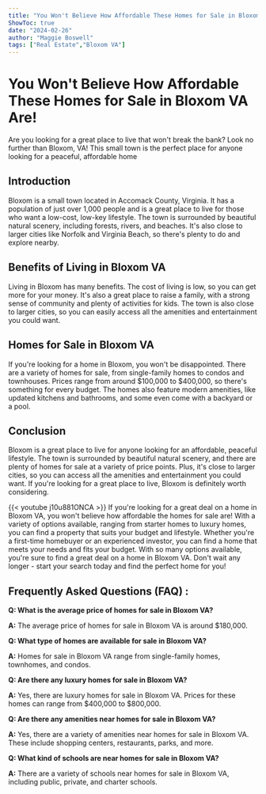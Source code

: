 ```yaml
---
title: "You Won't Believe How Affordable These Homes for Sale in Bloxom VA Are!"
ShowToc: true 
date: "2024-02-26"
author: "Maggie Boswell" 
tags: ["Real Estate","Bloxom VA"]
---
```

# You Won't Believe How Affordable These Homes for Sale in Bloxom VA Are!

Are you looking for a great place to live that won't break the bank? Look no further than Bloxom, VA! This small town is the perfect place for anyone looking for a peaceful, affordable home

## Introduction

Bloxom is a small town located in Accomack County, Virginia. It has a population of just over 1,000 people and is a great place to live for those who want a low-cost, low-key lifestyle. The town is surrounded by beautiful natural scenery, including forests, rivers, and beaches. It's also close to larger cities like Norfolk and Virginia Beach, so there's plenty to do and explore nearby.

## Benefits of Living in Bloxom VA

Living in Bloxom has many benefits. The cost of living is low, so you can get more for your money. It's also a great place to raise a family, with a strong sense of community and plenty of activities for kids. The town is also close to larger cities, so you can easily access all the amenities and entertainment you could want.

## Homes for Sale in Bloxom VA

If you're looking for a home in Bloxom, you won't be disappointed. There are a variety of homes for sale, from single-family homes to condos and townhouses. Prices range from around $100,000 to $400,000, so there's something for every budget. The homes also feature modern amenities, like updated kitchens and bathrooms, and some even come with a backyard or a pool.

## Conclusion

Bloxom is a great place to live for anyone looking for an affordable, peaceful lifestyle. The town is surrounded by beautiful natural scenery, and there are plenty of homes for sale at a variety of price points. Plus, it's close to larger cities, so you can access all the amenities and entertainment you could want. If you're looking for a great place to live, Bloxom is definitely worth considering.

{{< youtube j10u881ONCA >}} 
If you're looking for a great deal on a home in Bloxom VA, you won't believe how affordable the homes for sale are! With a variety of options available, ranging from starter homes to luxury homes, you can find a property that suits your budget and lifestyle. Whether you're a first-time homebuyer or an experienced investor, you can find a home that meets your needs and fits your budget. With so many options available, you're sure to find a great deal on a home in Bloxom VA. Don't wait any longer - start your search today and find the perfect home for you!

## Frequently Asked Questions (FAQ) :
**Q: What is the average price of homes for sale in Bloxom VA?**

**A:** The average price of homes for sale in Bloxom VA is around $180,000.

**Q: What type of homes are available for sale in Bloxom VA?**

**A:** Homes for sale in Bloxom VA range from single-family homes, townhomes, and condos.

**Q: Are there any luxury homes for sale in Bloxom VA?**

**A:** Yes, there are luxury homes for sale in Bloxom VA. Prices for these homes can range from $400,000 to $800,000.

**Q: Are there any amenities near homes for sale in Bloxom VA?**

**A:** Yes, there are a variety of amenities near homes for sale in Bloxom VA. These include shopping centers, restaurants, parks, and more.

**Q: What kind of schools are near homes for sale in Bloxom VA?**

**A:** There are a variety of schools near homes for sale in Bloxom VA, including public, private, and charter schools.



